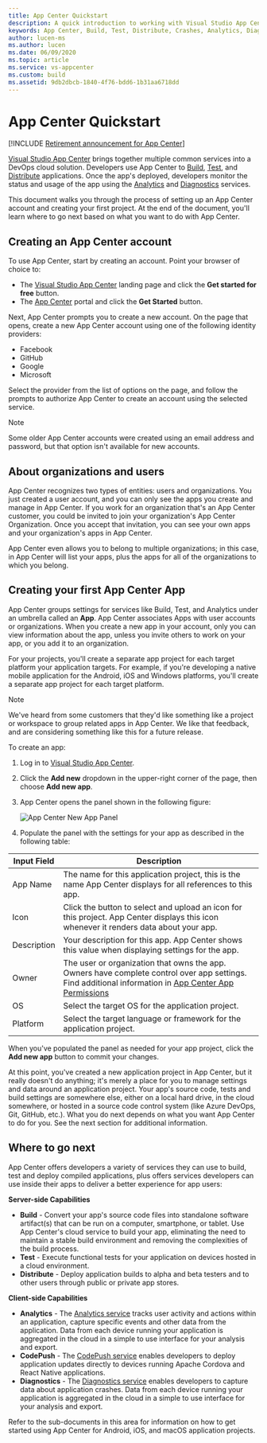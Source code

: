 ```yaml
---
title: App Center Quickstart
description: A quick introduction to working with Visual Studio App Center
keywords: App Center, Build, Test, Distribute, Crashes, Analytics, Diagnostics, CodePush
author: lucen-ms
ms.author: lucen
ms.date: 06/09/2020
ms.topic: article
ms.service: vs-appcenter
ms.custom: build
ms.assetid: 9db2dbcb-1840-4f76-bdd6-1b31aa6718dd
---
```


# App Center Quickstart

[!INCLUDE [Retirement announcement for App Center](~/includes/retirement.md)]

[Visual Studio App Center](https://appcenter.ms/) brings together multiple common services into a DevOps cloud solution. Developers use App Center to [Build](~/build/index.md), [Test](~/test-cloud/index.md), and [Distribute](~/distribution/index.md) applications. Once the app's deployed, developers monitor the status and usage of the app using the [Analytics](~/analytics/index.md) and [Diagnostics](~/diagnostics/index.md) services.

This document walks you through the process of setting up an App Center account and creating your first project. At the end of the document, you'll learn where to go next based on what you want to do with App Center.

## Creating an App Center account
To use App Center, start by creating an account. Point your browser of choice to:
+ The [Visual Studio App Center](https://visualstudio.microsoft.com/app-center) landing page and click the **Get started for free** button.
+ The [App Center](https://appcenter.ms) portal and click the **Get Started** button.

Next, App Center prompts you to create a new account. On the page that opens, create a new App Center account using one of the following identity providers:
+ Facebook
+ GitHub
+ Google
+ Microsoft

Select the provider from the list of options on the page, and follow the prompts to authorize App Center to create an account using the selected service.

> [!NOTE]
> Some older App Center accounts were created using an email address and password, but that option isn't available for new accounts.

## About organizations and users
App Center recognizes two types of entities: users and organizations. You just created a user account, and you can only see the apps you create and manage in App Center. If you work for an organization that's an App Center customer, you could be invited to join your organization's App Center Organization. Once you accept that invitation, you can see your own apps and your organization's apps in App Center.

App Center even allows you to belong to multiple organizations; in this case, in App Center will list your apps, plus the apps for all of the organizations to which you belong.

## Creating your first App Center App
App Center groups settings for services like Build, Test, and Analytics under an umbrella called an **App**. App Center associates Apps with user accounts or organizations. When you create a new app in your account, only you can view information about the app, unless you invite others to work on your app, or you add it to an organization.

For your projects, you'll create a separate app project for each target platform your application targets. For example, if you're developing a native mobile application for the Android, iOS and Windows platforms, you'll create a separate app project for each target platform.

> [!NOTE]
> We've heard from some customers that they'd like something like a project or workspace to group related apps in App Center. We like that feedback, and are considering something like this for a future release.

To create an app:

1. Log in to [Visual Studio App Center](https://appcenter.ms).
2. Click the **Add new** dropdown in the upper-right corner of the page, then choose **Add new app**.
3. App Center opens the panel shown in the following figure:

    ![App Center New App Panel](~/dashboard/images/app-center-new-app.png)

4. Populate the panel with the settings for your app as described in the following table:

| Input Field | Description |
| ----------- | ----------- |
| App Name    | The name for this application project, this is the name App Center displays for all references to this app. |
| Icon        | Click the button to select and upload an icon for this project. App Center displays this icon whenever it renders data about your app. |
| Description | Your description for this app. App Center shows this value when displaying settings for the app. |
| Owner       | The user or organization that owns the app. Owners have complete control over app settings. Find additional information in [App Center App Permissions](~/dashboard/creating-and-managing-apps.md)|
| OS          | Select the target OS for the application project. |
| Platform    | Select the target language or framework for the application project. |

When you've populated the panel as needed for your app project, click the **Add new app** button to commit your changes.

At this point, you've created a new application project in App Center, but it really doesn't do anything; it's merely a place for you to manage settings and data around an application project. Your app's source code, tests and build settings are somewhere else, either on a local hard drive, in the cloud somewhere, or hosted in a source code control system (like Azure DevOps, Git, GitHub, etc.). What you do next depends on what you want App Center to do for you. See the next section for additional information.

## Where to go next
App Center offers developers a variety of services they can use to build, test and deploy compiled applications, plus offers services developers can use inside their apps to deliver a better experience for app users:

**Server-side Capabilities**
+ **Build** - Convert your app's source code files into standalone software artifact(s) that can be run on a computer, smartphone, or tablet. Use App Center's cloud service to build your app, eliminating the need to maintain a stable build environment and removing the complexities of the build process.
+ **Test** - Execute functional tests for your application on devices hosted in a cloud environment.
+ **Distribute** - Deploy application builds to alpha and beta testers and to other users through public or private app stores.

**Client-side Capabilities**
+ **Analytics** - The [Analytics service](~/analytics/index.md) tracks user activity and actions within an application, capture specific events and other data from the application. Data from each device running your application is aggregated in the cloud in a simple to use interface for your analysis and export.
+ **CodePush** - The [CodePush service](~/distribution/codepush/index.md) enables developers to deploy application updates directly to devices running Apache Cordova and React Native applications.
+ **Diagnostics** - The [Diagnostics service](~/diagnostics/index.md) enables developers to capture data about application crashes. Data from each device running your application is aggregated in the cloud in a simple to use interface for your analysis and export.

Refer to the sub-documents in this area for information on how to get started using App Center for Android, iOS, and macOS application projects.
